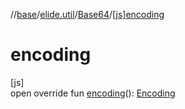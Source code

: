 //[base](../../../index.md)/[elide.util](../index.md)/[Base64](index.md)/[[js]encoding]([js]encoding.md)

# encoding

[js]\
open override fun [encoding]([js]encoding.md)(): [Encoding](../../../../../packages/base/base/elide.util/-encoding/index.md)
